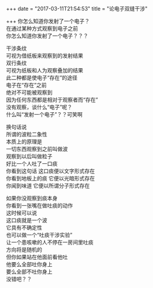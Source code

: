 +++
date = "2017-03-11T21:54:53"
title = "论电子双缝干涉"

+++
你怎么知道你发射了一个电子？  
在通过某种方式观察到电子之前  
你怎么知道你发射了一个电子？？？  
  
干涉条纹  
可视为借纸板来观察到的发射结果  
双行条纹  
可视为纸板和人为观察叠加的结果  
此二种都是使电子“存在”的途径  
电子在“存在”之前  
绝对不可能被观察到  
因为任何东西都是相对于观察者而“存在”  
没有观察，谈什么“电子”呢？  
什么叫“发射一个电子”？？可笑啊  
  
换句话说  
所谓的波粒二象性  
本质上的原理是  
一切东西观察到之前叫做波  
观察到以后叫做粒子  
好比一个人吐了一口痰  
你看到这句话 这口痰便以文字形式存在  
你看到地板上的痰 它便以光暗形式存在  
你闻到味道 它便以所谓分子形式存在  
  
如果你没观察到痰本身  
你看到一张嘴在做吐痰的动作  
这时候可以说  
这口痰就是一个波  
它具有不确定性  
也可以做一个“吐痰干涉实验”  
让一个患咳嗽的人不停在一房间里吐痰  
方向将是随机的  
但你如果站在他面前看他吐  
他要么全部吐你身上  
要么全部不吐你身上  
没错吧？？